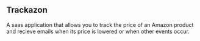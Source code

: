 ## Trackazon 

A saas application that allows you to track the price of an Amazon product and recieve emails when its price is lowered or when other events occur.